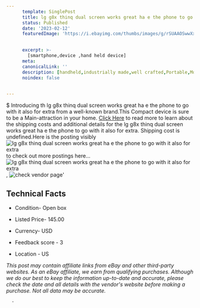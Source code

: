 ```yaml
---
      template: SinglePost
      title: lg g8x thinq dual screen works great ha e the phone to go with it also for extra
      status: Published
      date: '2023-02-12'
      featuredImage: 'https://i.ebayimg.com/thumbs/images/g/rSUAAOSwwXxj03Bc/s-l225.jpg'
       

      excerpt: >-
        [smartphone,device ,hand held device]
      meta:
      canonicalLink: ''
      description: [handheld,industrially made,well crafted,Portable,Mobile,Compact,Convenient,Lightweight,Maneuverable,Man-portable,Miniature,Carriable,Hand-held,Light,Holdable,Transportable,Mobile device,Pocket-sized,On-the-go,Wireless,Cordless,Compact size,Convenient size, smartphone,device ,hand held device]
      noindex: false
      

---
```

$
      Introducing th lg g8x thinq dual screen works great ha e the phone to go with it also for extra from a well-known brand.This Compact device  is sure to be a Main-attraction in your home. [Click Here](https://www.ebay.com/itm/234894319681?hash=item36b0cae041%3Ag%3ArSUAAOSwwXxj03Bc&mkevt=1&mkcid=1&mkrid=711-53200-19255-0&campid=%253CePNCampaignId%253E&customid=%253CreferenceId%253E&toolid=10049) to read more to learn about the shipping costs and additional details for the lg g8x thinq dual screen works great ha e the phone to go with it also for extra. Shipping cost is undefined.Here is the posting visibly ![lg g8x thinq dual screen works great ha e the phone to go with it also for extra](https://i.ebayimg.com/thumbs/images/g/rSUAAOSwwXxj03Bc/s-l225.jpg) to check out more postings here... ![lg g8x thinq dual screen works great ha e the phone to go with it also for extra](https://i.ebayimg.com/images/g/rSUAAOSwwXxj03Bc/s-l1600.jpg), ![check vendor page](https://origin-galleryplus.ebayimg.com/ws/web/234894319681_2_0_1/225x225.jpg)'

      

 ## Technical Facts 



     
      

 - Condition- Open box 


      

 - Listed Price- 145.00 


      

 - Currency- USD 


      

 - Feedback score - 3 


      

 - Location - US 


      
      

 *_This post may contain affiliate links from eBay and other third-party websites. As an eBay affiliate, we earn from qualifying purchases. Although we do our best to keep the information up-to-date and accurate, please check the date and all details with the vendor's website before making a purchase. Not all data may be accurate._*




      -
